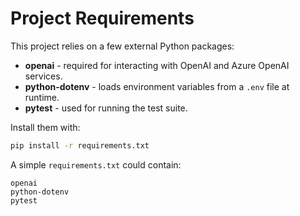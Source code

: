 # Project Requirements

This project relies on a few external Python packages:

- **openai** - required for interacting with OpenAI and Azure OpenAI services.
- **python-dotenv** - loads environment variables from a `.env` file at runtime.
- **pytest** - used for running the test suite.

Install them with:

```bash
pip install -r requirements.txt
```

A simple `requirements.txt` could contain:

```
openai
python-dotenv
pytest
```
